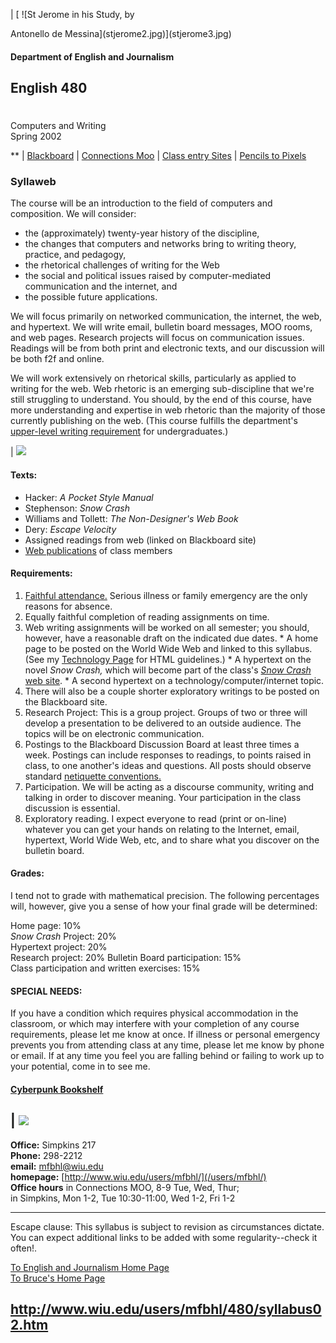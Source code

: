 |  [ ![St Jerome in his Study, by

Antonello de Messina](stjerome2.jpg)](stjerome3.jpg)

#### Department of English and Journalism

  

## English 480

#  
Computers and Writing  
Spring 2002

  

** | [
Blackboard](http://blackboard.cait.org/bin/common/course.pl?course_id=_121_1&frame=top)
| [Connections Moo](http://web.nwe.ufl.edu/~tari/connections/) | [Class entry
Sites](homesites02.htm) | [Pencils to
Pixels](http://www.english.uiuc.edu/baron/aitg/pencils.htm)  
  

### Syllaweb

The course will be an introduction to the field of computers and composition.
We will consider:

  * the (approximately) twenty-year history of the discipline, 
  * the changes that computers and networks bring to writing theory, practice, and pedagogy, 
  * the rhetorical challenges of writing for the Web 
  * the social and political issues raised by computer-mediated communication and the internet, and 
  * the possible future applications. 

We will focus primarily on networked communication, the internet, the web, and
hypertext. We will write email, bulletin board messages, MOO rooms, and web
pages. Research projects will focus on communication issues. Readings will be
from both print and electronic texts, and our discussion will be both f2f and
online.

We will work extensively on rhetorical skills, particularly as applied to
writing for the web. Web rhetoric is an emerging sub-discipline that we're
still struggling to understand. You should, by the end of this course, have
more understanding and expertise in web rhetoric than the majority of those
currently publishing on the web. (This course fulfills the department's
[upper-level writing requirement](/users/mieng/wiu/ugrad/WID.htm) for
undergraduates.)

| ![](stjero3.jpg)

#### Texts:

  * Hacker: _A Pocket Style Manual_
  * Stephenson: _Snow Crash_
  * Williams and Tollett: _The Non-Designer's Web Book_
  * Dery: _Escape Velocity_
  * Assigned readings from web (linked on Blackboard site) 
  * [Web publications](homesites02.htm) of class members 

#### Requirements:

  1. [Faithful attendance.](wiu/attendance.htm) Serious illness or family emergency are the only reasons for absence. 
  2. Equally faithful completion of reading assignments on time. 
  3. Web writing assignments will be worked on all semester; you should, however, have a reasonable draft on the indicated due dates. 
    * A home page to be posted on the World Wide Web and linked to this syllabus. (See my [Technology Page](/users/mfbhl/wiu/tech.htm) for HTML guidelines.) 
    * A hypertext on the novel _Snow Crash,_ which will become part of the class's [_Snow Crash_ web site](stephenson.htm). 
    * A second hypertext on a technology/computer/internet topic. 
  4. There will also be a couple shorter exploratory writings to be posted on the Blackboard site. 
  5. Research Project: This is a group project. Groups of two or three will develop a presentation to be delivered to an outside audience. The topics will be on electronic communication. 
  6. Postings to the Blackboard Discussion Board at least three times a week. Postings can include responses to readings, to points raised in class, to one another's ideas and questions. All posts should observe standard [netiquette conventions.](/users/mfbhl/wiu/netiquette.htm)
  7. Participation. We will be acting as a discourse community, writing and talking in order to discover meaning. Your participation in the class discussion is essential. 
  8. Exploratory reading. I expect everyone to read (print or on-line) whatever you can get your hands on relating to the Internet, email, hypertext, World Wide Web, etc, and to share what you discover on the bulletin board. 

#### Grades:

I tend not to grade with mathematical precision. The following percentages
will, however, give you a sense of how your final grade will be determined:

Home page: 10%  
_Snow Crash_ Project: 20%  
Hypertext project: 20%  
Research project: 20% Bulletin Board participation: 15%  
Class participation and written exercises: 15%

#### SPECIAL NEEDS:

If you have a condition which requires physical accommodation in the
classroom, or which may interfere with your completion of any course
requirements, please let me know at once. If illness or personal emergency
prevents you from attending class at any time, please let me know by phone or
email. If at any time you feel you are falling behind or failing to work up to
your potential, come in to see me.

#### [Cyberpunk Bookshelf](cyberpunk.htm)  

| ![](stjero4.jpg)  
---  
**Office:** Simpkins 217  
**Phone:** 298-2212  
**email:** [mfbhl@wiu.edu](mailto:mfbhl@wiu.edu)  
**homepage:** [http://www.wiu.edu/users/mfbhl/](/users/mfbhl/)  
**Office hours** in Connections MOO, 8-9 Tue, Wed, Thur;  
in Simpkins, Mon 1-2, Tue 10:30-11:00, Wed 1-2, Fri 1-2  

* * *

Escape clause: This syllabus is subject to revision as circumstances dictate.
You can expect additional links to be added with some regularity--check it
often!.

[To English and Journalism Home Page](/users/mieng/wiu/index.htm)  
[To Bruce's Home Page](/users/mfbhl/)

  
  
http://www.wiu.edu/users/mfbhl/480/syllabus02.htm  
---


